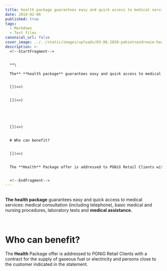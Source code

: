 ```yaml
---
title: health package guarantees easy and quick access to medical services
date: 2019-02-06
published: true
tags:
  - Markdown
  - Test files
canonical_url: false
cover_image: ../../static/images/uploads/03.06.2020-pakietnazdrowie-header.png
description: >-
  <!--StartFragment-->


  **\

  The** **health package** guarantees easy and quick access to medical services: medical consultation (including telephone), basic medical and nursing procedures, laboratory tests and **medical assistance.**


  [](<>)


  [](<>)


   


  [](<>)


  # Who can benefit?


  [](<>)


  The **Health** Package offer is addressed to PGNiG Retail Clients with a contract for the supply of gaseous fuel or electricity and persons close to the customer indicated in the statement.


  <!--EndFragment-->
---
```

<!--StartFragment-->

**\
The** **health package** guarantees easy and quick access to medical services: medical consultation (including telephone), basic medical and nursing procedures, laboratory tests and **medical assistance.**

[](<>)

[](<>)

 

[](<>)

# Who can benefit?

[](<>)

The **Health** Package offer is addressed to PGNiG Retail Clients with a contract for the supply of gaseous fuel or electricity and persons close to the customer indicated in the statement.

<!--EndFragment-->